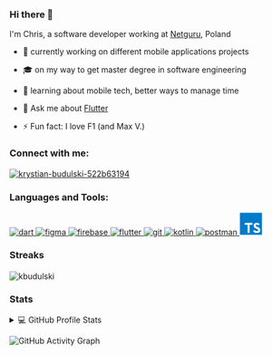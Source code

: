 ### Hi there 👋

I'm Chris, a software developer working at [Netguru](https://www.netguru.com), Poland

- 🔭 currently working on different mobile applications projects 

- 🎓 on my way to get master degree in software engineering

- 🌱 learning about mobile tech, better ways to manage time

- 💬 Ask me about [Flutter](https://flutter.dev)

- ⚡ Fun fact: I love F1 (and Max V.)

<h3 align="left">Connect with me:</h3>
<p align="left">
<a href="https://linkedin.com/in/krystian-budulski-522b63194" target="blank"><img align="center" src="https://raw.githubusercontent.com/rahuldkjain/github-profile-readme-generator/master/src/images/icons/Social/linked-in-alt.svg" alt="krystian-budulski-522b63194" height="30" width="40" /></a>
</p>

<h3 align="left">Languages and Tools:</h3>
<p align="left"> <a href="https://dart.dev" target="_blank" rel="noreferrer"> <img src="https://www.vectorlogo.zone/logos/dartlang/dartlang-icon.svg" alt="dart" width="40" height="40"/> </a> <a href="https://www.figma.com/" target="_blank" rel="noreferrer"> <img src="https://www.vectorlogo.zone/logos/figma/figma-icon.svg" alt="figma" width="40" height="40"/> </a> <a href="https://firebase.google.com/" target="_blank" rel="noreferrer"> <img src="https://www.vectorlogo.zone/logos/firebase/firebase-icon.svg" alt="firebase" width="40" height="40"/> </a> <a href="https://flutter.dev" target="_blank" rel="noreferrer"> <img src="https://www.vectorlogo.zone/logos/flutterio/flutterio-icon.svg" alt="flutter" width="40" height="40"/> </a> <a href="https://git-scm.com/" target="_blank" rel="noreferrer"> <img src="https://www.vectorlogo.zone/logos/git-scm/git-scm-icon.svg" alt="git" width="40" height="40"/> </a> <a href="https://kotlinlang.org" target="_blank" rel="noreferrer"> <img src="https://www.vectorlogo.zone/logos/kotlinlang/kotlinlang-icon.svg" alt="kotlin" width="40" height="40"/> </a> <a href="https://postman.com" target="_blank" rel="noreferrer"> <img src="https://www.vectorlogo.zone/logos/getpostman/getpostman-icon.svg" alt="postman" width="40" height="40"/> </a> <a href="https://www.typescriptlang.org/" target="_blank" rel="noreferrer"> <img src="https://raw.githubusercontent.com/devicons/devicon/master/icons/typescript/typescript-original.svg" alt="typescript" width="40" height="40"/> </a> </p>

<h3 align="left">Streaks</h3>

<p><img align="center" src="https://github-readme-streak-stats.herokuapp.com/?user=kbudulski&count_private=true&theme=dark&background=24292E" alt="kbudulski" /></p>

<h3 align="left">Stats</h3>

 <!--   
 <a href="https://github.com/anuraghazra/github-readme-stats"><img alt="DenverCoder1's Github Stats" src="https://denvercoder1-github-readme-stats.vercel.app/api/?username=DenverCoder1&show_icons=true&include_all_commits=true&count_private=true&theme=react&hide_border=true&bg_color=31363F&title_color=F85D7F&icon_color=F8D866" height="192px"/></a>
 
 --->

<details> 
  <summary>💻 GitHub Profile Stats</summary>
  <br/>
    <a href="https://github.com/anuraghazra/github-readme-stats"><img  alt="kbudulski" src="https://github-readme-stats.vercel.app/api/?username=kbudulski&show_icons=true&include_all_commits=true&count_private=true&bg_color=31363F&title_color=9acd32&icon_color=9acd32&text_color=FFFFFF" height="192px"/></a>
  <a href="https://github.com/anuraghazra/github-readme-stats"><img alt="kbudulski" src="https://github-readme-stats.vercel.app/api/top-langs/?username=kbudulski&langs_count=8&layout=compact&bg_color=31363F&title_color=9acd32&icon_color=9acd32&text_color=FFFFFF" height="192px"/></a>
  <br/>
</details>

![GitHub Activity Graph](https://activity-graph.herokuapp.com/graph?username=kbudulski&bg_color=31363F&color=FFFFFF&line=f50057&point=8FA5B4&hide_border=true&custom_title=Contribution%20graph)  
